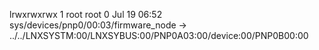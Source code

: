 lrwxrwxrwx 1 root root 0 Jul 19 06:52 sys/devices/pnp0/00:03/firmware_node -> ../../LNXSYSTM:00/LNXSYBUS:00/PNP0A03:00/device:00/PNP0B00:00

